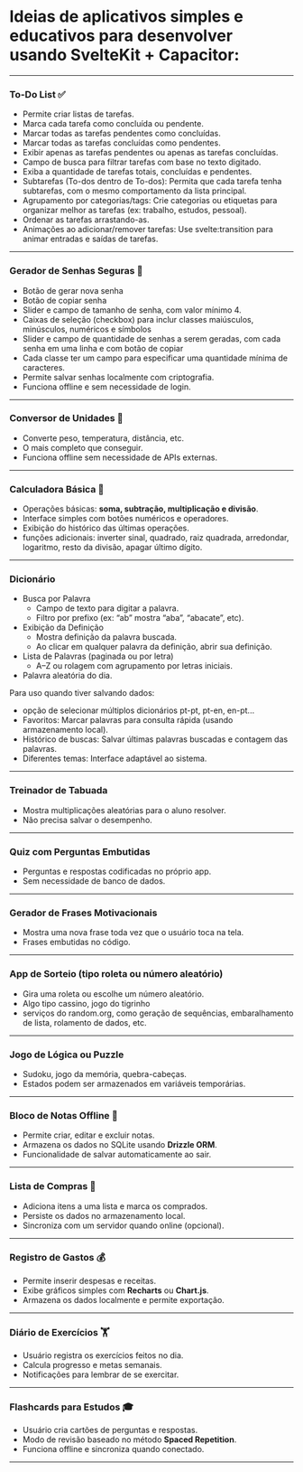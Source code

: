 # Ideias de aplicativos simples e educativos para desenvolver usando **SvelteKit + Capacitor**:

---

### To-Do List ✅
- Permite criar listas de tarefas.
- Marca cada tarefa como concluída ou pendente.
- Marcar todas as tarefas pendentes como concluídas.
- Marcar todas as tarefas concluídas como pendentes.
- Exibir apenas as tarefas pendentes ou apenas as tarefas concluídas.
- Campo de busca para filtrar tarefas com base no texto digitado.
- Exiba a quantidade de tarefas totais, concluídas e pendentes.
- Subtarefas (To-dos dentro de To-dos): Permita que cada tarefa tenha subtarefas, com o mesmo comportamento da lista principal.
- Agrupamento por categorias/tags: Crie categorias ou etiquetas para organizar melhor as tarefas (ex: trabalho, estudos, pessoal).
- Ordenar as tarefas arrastando-as.
- Animações ao adicionar/remover tarefas: Use svelte:transition para animar entradas e saídas de tarefas.


---

### Gerador de Senhas Seguras 🔑
- Botão de gerar nova senha
- Botão de copiar senha
- Slider e campo de tamanho de senha, com valor mínimo 4.
- Caixas de seleção (checkbox) para inclur classes maiúsculos, minúsculos, numéricos e símbolos
- Slider e campo de quantidade de senhas a serem geradas, com cada senha em uma linha e com botão de copiar
- Cada classe ter um campo para especificar uma quantidade mínima de caracteres.
- Permite salvar senhas localmente com criptografia.
- Funciona offline e sem necessidade de login.

---

### Conversor de Unidades 📏
- Converte peso, temperatura, distância, etc.
- O mais completo que conseguir.
- Funciona offline sem necessidade de APIs externas.

---

### Calculadora Básica 🧮
- Operações básicas: **soma, subtração, multiplicação e divisão**.
- Interface simples com botões numéricos e operadores.
- Exibição do histórico das últimas operações.
- funções adicionais: inverter sinal, quadrado, raiz quadrada, arredondar, logaritmo, resto da divisão, apagar último dígito.

---

### Dicionário

- Busca por Palavra
  - Campo de texto para digitar a palavra.
  - Filtro por prefixo (ex: “ab” mostra “aba”, “abacate”, etc).
- Exibição da Definição
  - Mostra definição da palavra buscada.
  - Ao clicar em qualquer palavra da definição, abrir sua definição.
- Lista de Palavras (paginada ou por letra)
  - A–Z ou rolagem com agrupamento por letras iniciais.
- Palavra aleatória do dia.

Para uso quando tiver salvando dados:

- opção de selecionar múltiplos dicionários pt-pt, pt-en, en-pt...
- Favoritos: Marcar palavras para consulta rápida (usando armazenamento local).
- Histórico de buscas: Salvar últimas palavras buscadas e contagem das palavras.
- Diferentes temas: Interface adaptável ao sistema.

---

### Treinador de Tabuada

- Mostra multiplicações aleatórias para o aluno resolver.
- Não precisa salvar o desempenho.

---

### Quiz com Perguntas Embutidas

- Perguntas e respostas codificadas no próprio app.
- Sem necessidade de banco de dados.

---

### Gerador de Frases Motivacionais

- Mostra uma nova frase toda vez que o usuário toca na tela.
- Frases embutidas no código.

---

### App de Sorteio (tipo roleta ou número aleatório)

- Gira uma roleta ou escolhe um número aleatório.
- Algo tipo cassino, jogo do tigrinho
- serviços do random.org, como geração de sequências, embaralhamento de lista, rolamento de dados, etc.

---

### Jogo de Lógica ou Puzzle

- Sudoku, jogo da memória, quebra-cabeças.
- Estados podem ser armazenados em variáveis temporárias.

---

### Bloco de Notas Offline 📝
- Permite criar, editar e excluir notas.
- Armazena os dados no SQLite usando **Drizzle ORM**.
- Funcionalidade de salvar automaticamente ao sair.

---

### Lista de Compras 🛒
- Adiciona itens a uma lista e marca os comprados.
- Persiste os dados no armazenamento local.
- Sincroniza com um servidor quando online (opcional).

---

### Registro de Gastos 💰
- Permite inserir despesas e receitas.
- Exibe gráficos simples com **Recharts** ou **Chart.js**.
- Armazena os dados localmente e permite exportação.

---

### Diário de Exercícios 🏋️
- Usuário registra os exercícios feitos no dia.
- Calcula progresso e metas semanais.
- Notificações para lembrar de se exercitar.

---

### Flashcards para Estudos 🎓
- Usuário cria cartões de perguntas e respostas.
- Modo de revisão baseado no método **Spaced Repetition**.
- Funciona offline e sincroniza quando conectado.

---
